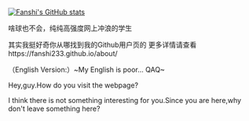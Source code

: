 [![Fanshi's GitHub stats](https://github-readme-stats.vercel.app/api?username=Fanshi233&locale=zh-sg)](https://github.com/anuraghazra/github-readme-stats)


啥球也不会，纯纯高强度网上冲浪的学生

其实我挺好奇你从哪找到我的Github用户页的
更多详情请查看https://fanshi233.github.io/about/


（English Version:）~My English is poor... QAQ~

Hey,guy.How do you visit the webpage?

I think there is not something interesting for you.Since you are here,why don't leave something here?
